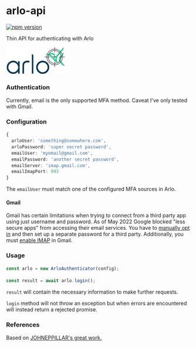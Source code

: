# arlo-api

<a href="https://www.npmjs.com/package/arlo-api"><img title="npm version" src="https://badgen.net/npm/v/arlo-api" ></a>

Thin API for authenticating with Arlo

<img src="./images/logo.png" alt="arlo-api-logo" width='162' />

### Authentication

Currently, email is the only supported MFA method. Caveat I've only tested with Gmail.

### Configuration

```ts
{
  arloUser: 'something@somewhere.com',
  arloPassword: 'super secret password',
  emailUser: 'myemail@gmail.com',
  emailPassword: 'another secret password',
  emailServer: 'imap.gmail.com',
  emailImapPort: 993
}
```

The `emailUser` must match one of the configured MFA sources in Arlo.

#### Gmail

Gmail has certain limitations when trying to connect from a third party app using just username and password. As of May 2022 Google blocked "less secure apps" from accessing their email services. You have to [manually opt in](https://support.google.com/accounts/answer/6010255?hl=en) and then set up a separate password for a third party. Additionally, you must [enable IMAP](https://support.google.com/mail/answer/7126229?hl=en) in Gmail.

### Usage

```ts
const arlo = new ArloAuthenticator(config);

const result = await arlo.login();
```

`result` will contain the necessary information to make further requests.

`login` method will not throw an exception but when errors are encountered will instead return a rejected promise.

### References

Based on [JOHNEPPILLAR's great work.](https://github.com/JOHNEPPILLAR/arlo)
